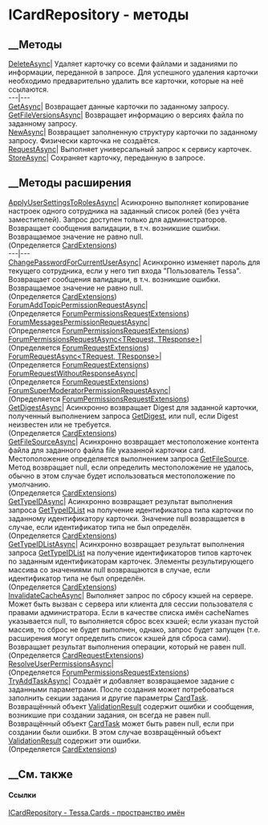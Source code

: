 # ICardRepository - методы
##  __Методы
[DeleteAsync](M_Tessa_Cards_ICardRepository_DeleteAsync.htm)|  Удаляет
карточку со всеми файлами и заданиями по информации, переданной в запросе. Для
успешного удаления карточки необходимо предварительно удалить все карточки,
которые на неё ссылаются.  
---|---  
[GetAsync](M_Tessa_Cards_ICardRepository_GetAsync.htm)| Возвращает данные
карточки по заданному запросу.  
[GetFileVersionsAsync](M_Tessa_Cards_ICardRepository_GetFileVersionsAsync.htm)|
Возвращает информацию о версиях файла по заданному запросу.  
[NewAsync](M_Tessa_Cards_ICardRepository_NewAsync.htm)| Возвращает заполненную
структуру карточки по заданному запросу. Физически карточка не создаётся.  
[RequestAsync](M_Tessa_Cards_ICardRepository_RequestAsync.htm)| Выполняет
универсальный запрос к сервису карточек.  
[StoreAsync](M_Tessa_Cards_ICardRepository_StoreAsync.htm)| Сохраняет
карточку, переданную в запросе.  
##  __Методы расширения
[ApplyUserSettingsToRolesAsync](M_Tessa_Cards_CardExtensions_ApplyUserSettingsToRolesAsync.htm)|
Асинхронно выполняет копирование настроек одного сотрудника на заданный список
ролей (без учёта заместителей). Запрос доступен только для администраторов.
Возвращает сообщения валидации, в т.ч. возникшие ошибки. Возвращаемое значение
не равно null.  
(Определяется [CardExtensions](T_Tessa_Cards_CardExtensions.htm))  
---|---  
[ChangePasswordForCurrentUserAsync](M_Tessa_Cards_CardExtensions_ChangePasswordForCurrentUserAsync.htm)|
Асинхронно изменяет пароль для текущего сотрудника, если у него тип входа
"Пользователь Tessa". Возвращает сообщения валидации, в т.ч. возникшие ошибки.
Возвращаемое значение не равно null.  
(Определяется [CardExtensions](T_Tessa_Cards_CardExtensions.htm))  
[ForumAddTopicPermissionRequestAsync](M_Tessa_Forums_ForumPermissionsRequestExtensions_ForumAddTopicPermissionRequestAsync.htm)|  
(Определяется
[ForumPermissionsRequestExtensions](T_Tessa_Forums_ForumPermissionsRequestExtensions.htm))  
[ForumMessagesPermissionRequestAsync](M_Tessa_Forums_ForumPermissionsRequestExtensions_ForumMessagesPermissionRequestAsync.htm)|  
(Определяется
[ForumPermissionsRequestExtensions](T_Tessa_Forums_ForumPermissionsRequestExtensions.htm))  
[ForumPermissionsRequestAsync<TRequest,
TResponse>](M_Tessa_Forums_ForumRequestExtensions_ForumPermissionsRequestAsync__2.htm)|  
(Определяется
[ForumRequestExtensions](T_Tessa_Forums_ForumRequestExtensions.htm))  
[ForumRequestAsync<TRequest,
TResponse>](M_Tessa_Forums_ForumRequestExtensions_ForumRequestAsync__2.htm)|  
(Определяется
[ForumRequestExtensions](T_Tessa_Forums_ForumRequestExtensions.htm))  
[ForumRequestWithoutResponseAsync<TRequest>](M_Tessa_Forums_ForumRequestExtensions_ForumRequestWithoutResponseAsync__1.htm)|  
(Определяется
[ForumRequestExtensions](T_Tessa_Forums_ForumRequestExtensions.htm))  
[ForumSuperModeratorPermissionRequestAsync](M_Tessa_Forums_ForumPermissionsRequestExtensions_ForumSuperModeratorPermissionRequestAsync.htm)|  
(Определяется
[ForumPermissionsRequestExtensions](T_Tessa_Forums_ForumPermissionsRequestExtensions.htm))  
[GetDigestAsync](M_Tessa_Cards_CardExtensions_GetDigestAsync.htm)|  Асинхронно
возвращает Digest для заданной карточки, полученный выполнением запроса
[GetDigest](F_Tessa_Cards_CardRequestTypes_GetDigest.htm), или null, если
Digest неизвестен или не требуется.  
(Определяется [CardExtensions](T_Tessa_Cards_CardExtensions.htm))  
[GetFileSourceAsync](M_Tessa_Cards_CardExtensions_GetFileSourceAsync_1.htm)|
Асинхронно возвращает местоположение контента файла для заданного файла file
указанной карточки card. Местоположение определяется выполнением запроса
[GetFileSource](F_Tessa_Cards_CardRequestTypes_GetFileSource.htm). Метод
возвращает null, если определить местоположение не удалось, обычно в этом
случае будет использоваться местоположение по умолчанию.  
(Определяется [CardExtensions](T_Tessa_Cards_CardExtensions.htm))  
[GetTypeIDAsync](M_Tessa_Cards_CardExtensions_GetTypeIDAsync.htm)|  Асинхронно
возвращает результат выполнения запроса
[GetTypeIDList](F_Tessa_Cards_CardRequestTypes_GetTypeIDList.htm) на получение
идентификатора типа карточки по заданному идентификатору карточки. Значение
null возвращается в случае, если идентификатор типа не был определён.  
(Определяется [CardExtensions](T_Tessa_Cards_CardExtensions.htm))  
[GetTypeIDListAsync](M_Tessa_Cards_CardExtensions_GetTypeIDListAsync.htm)|
Асинхронно возвращает результат выполнения запроса
[GetTypeIDList](F_Tessa_Cards_CardRequestTypes_GetTypeIDList.htm) на получение
идентификаторов типов карточек по заданным идентификаторам карточек. Элементы
результирующего массива со значениями null возвращаются в случае, если
идентификатор типа не был определён.  
(Определяется [CardExtensions](T_Tessa_Cards_CardExtensions.htm))  
[InvalidateCacheAsync](M_Tessa_Cards_CardRequestExtensions_InvalidateCacheAsync.htm)|
Выполняет запрос по сбросу кэшей на сервере. Может быть вызван с сервера или
клиента для сессии пользователя с правами администратора. Если в качестве
списка имён cacheNames указывается null, то выполняется сброс всех кэшей; если
указан пустой массив, то сброс не будет выполнен, однако, запрос будет запущен
(т.е. расширения могут определить список кэшей для сброса сами). Возвращает
результат выполнения операции, который не равен null.  
(Определяется
[CardRequestExtensions](T_Tessa_Cards_CardRequestExtensions.htm))  
[ResolveUserPermissionsAsync](M_Tessa_Forums_ForumPermissionsRequestExtensions_ResolveUserPermissionsAsync.htm)|  
(Определяется
[ForumPermissionsRequestExtensions](T_Tessa_Forums_ForumPermissionsRequestExtensions.htm))  
[TryAddTaskAsync](M_Tessa_Cards_CardExtensions_TryAddTaskAsync.htm)|  Создаёт
и добавляет возвращаемое задание с заданными параметрами. После создания может
потребоваться заполнить секции задания и другие параметры
[CardTask](T_Tessa_Cards_CardTask.htm). Возвращённый объект
[ValidationResult](T_Tessa_Platform_Validation_ValidationResult.htm) содержит
ошибки и сообщения, возникшие при создании задания, он всегда не равен null.
Возвращённый объект [CardTask](T_Tessa_Cards_CardTask.htm) может быть равен
null, если при создании были ошибки. В этом случае возвращённый объект
[ValidationResult](T_Tessa_Platform_Validation_ValidationResult.htm) содержит
эти ошибки.  
(Определяется [CardExtensions](T_Tessa_Cards_CardExtensions.htm))  
##  __См. также
#### Ссылки
[ICardRepository - ](T_Tessa_Cards_ICardRepository.htm)
[Tessa.Cards - пространство имён](N_Tessa_Cards.htm)
